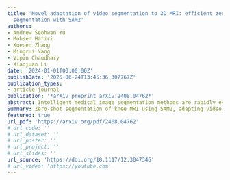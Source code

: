 ```yaml
---
title: 'Novel adaptation of video segmentation to 3D MRI: efficient zero-shot knee
  segmentation with SAM2'
authors:
- Andrew Seohwan Yu
- Mohsen Hariri
- Xuecen Zhang
- Mingrui Yang
- Vipin Chaudhary
- Xiaojuan Li
date: '2024-01-01T00:00:00Z'
publishDate: '2025-06-24T13:45:36.307767Z'
publication_types:
- article-journal
publication: '*arXiv preprint arXiv:2408.04762*'
abstract: Intelligent medical image segmentation methods are rapidly evolving and being increasingly applied, yet they face the challenge of domain transfer, where algorithm performance degrades due to different data distributions between source and target domains. To address this, we introduce a method for zero-shot, single-prompt segmentation of 3D knee MRI by adapting Segment Anything Model 2 (SAM2), a general-purpose segmentation model designed to accept prompts and retain memory across frames of a video. By treating slices from 3D medical volumes as individual video frames, we leverage SAM2's advanced capabilities to generate motion- and spatially-aware predictions. We demonstrate that SAM2 can efficiently perform segmentation tasks in a zero-shot manner with no additional training or fine-tuning, accurately delineating structures in knee MRI scans using only a single prompt. Our experiments on the Osteoarthritis Initiative Zuse Institute Berlin (OAI-ZIB) dataset reveal that SAM2 achieves high accuracy on 3D knee bone segmentation, with a testing Dice similarity coefficient of 0.9643 on tibia. We also present results generated using different SAM2 model sizes, different prompt schemes, as well as comparative results from the SAM1 model deployed on the same dataset. This breakthrough has the potential to revolutionize medical image analysis by providing a scalable, cost-effective solution for automated segmentation, paving the way for broader clinical applications and streamlined workflows.
Summary: Zero-shot segmentation of knee MRI using SAM2, adapting video capabilities for 3D
featured: true
url_pdf: 'https://arxiv.org/pdf/2408.04762'
# url_code: ''
# url_dataset: ''
# url_poster: ''
# url_project: ''
# url_slides: ''
url_source: 'https://doi.org/10.1117/12.3047346'
# url_video: 'https://youtube.com'
---
```

